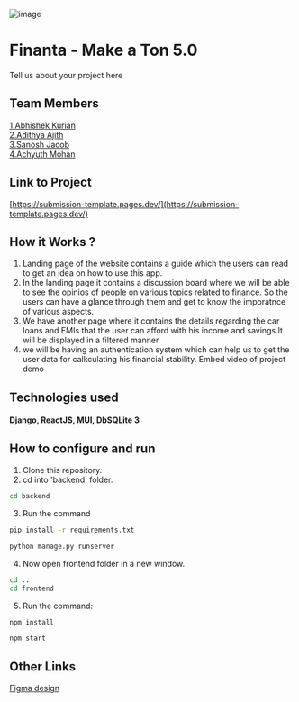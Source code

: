 ![image](https://user-images.githubusercontent.com/92361680/197824476-464d420d-26a6-4df5-aef3-99214fac1388.png)


# Finanta - Make a Ton 5.0
Tell us about your project here

## Team Members
[1.Abhishek Kurian](https://github.com/omen1650ti)   
[2.Adithya Ajith](https://github.com/XdithyX)   
[3.Sanosh Jacob](https://github.com/jacobsanosh)   
[4.Achyuth Mohan](https://github.com/AchyuthMohan)   

## Link to Project
[https://submission-template.pages.dev/](https://submission-template.pages.dev/)

## How it Works ?
1. Landing page of the website contains a guide which the users can read to get an idea on how to use this app.
2.  In the landing page it contains a discussion board where we will be able to see the opinios of people on various topics related to finance. So the users can have a glance through them and get to know the imporatnce of various aspects.
3. We have another page where it contains the details regarding the car loans and EMIs that the user can afford with his income and savings.It will be displayed in a filtered manner
4. we will be having an authentication system which can help us to get the user data for calkculating his financial stability.
Embed video of project demo

## Technologies used
#### Django, ReactJS, MUI, DbSQLite 3

## How to configure and run
1. Clone this repository.
2. cd into 'backend' folder.
```bash
cd backend
```
3. Run the command 
```bash
pip install -r requirements.txt
```
```bash
python manage.py runserver
```
4. Now open frontend folder in a new window.
```bash
cd ..
cd frontend
```
5. Run the command:
```bash
npm install
```
```bash
npm start
```


## Other Links
[Figma design](https://www.figma.com/file/o22uqh35N9DgrGktV18Ixm/Untitled?node-id=6%3A14)
